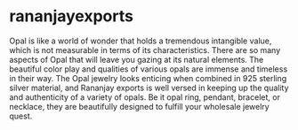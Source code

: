 # rananjayexports
Opal is like a world of wonder that holds a tremendous intangible value, which is not measurable in terms of its characteristics. There are so many aspects of Opal that will leave you gazing at its natural elements. The beautiful color play and qualities of various opals are immense and timeless in their way. The Opal jewelry looks enticing when combined in 925 sterling silver material, and Rananjay exports is well versed in keeping up the quality and authenticity of a variety of opals. Be it opal ring, pendant, bracelet, or necklace, they are beautifully designed to fulfill your wholesale jewelry quest.
